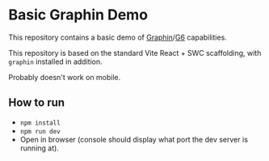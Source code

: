 # Basic Graphin Demo

This repository contains a basic demo of [Graphin](https://github.com/antvis/Graphin)/[G6](https://github.com/antvis/g6) capabilities.

This repository is based on the standard Vite React + SWC scaffolding, with `graphin` installed in addition.

Probably doesn't work on mobile.

## How to run

- `npm install`
- `npm run dev`
- Open in browser (console should display what port the dev server is running at).

